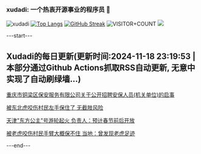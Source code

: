 ### xudadi: 一个热衷开源事业的程序员 👋

![xudadi](https://github-readme-stats-git-masterorgs-github-readme-stats-team.vercel.app/api?username=xudadi)
[![Top Langs](https://github-readme-stats.vercel.app/api/top-langs/?username=xudadi)](https://github.com/anuraghazra/github-readme-stats)
[![GitHub Streak](https://streak-stats.demolab.com?user=xudadi&locale=zh_Hans)](https://git.io/streak-stats)
![VISITOR+COUNT](https://komarev.com/ghpvc/?username=xudadi&label=VISITOR+COUNT)
![](https://raw.githubusercontent.com/xudadi/xudadi/main/assets/github-contribution-grid-snake.svg)


---start---

## Xudadi的每日更新(更新时间:2024-11-18 23:19:53 | 本部分通过Github Actions抓取RSS自动更新, 无意中实现了自动刷绿墙...)

[重庆市铜梁区保安服务有限公司关于公开招聘安保人员(机关单位)的启事](https://www.gongkaoleida.com/article/2198491)

[被东北虎咬伤村民左手保住了 无截肢风险](https://m.163.com/news/article/JHA53TPC053469LG.html)

[天津"东方公主"号游轮起火 负责人：预计春节前后开放](https://m.163.com/news/article/JHA40IMS051492T3.html)

[被老虎咬伤村民手臂大概保不住 当地：曾发现老虎足迹](https://m.163.com/news/article/JHA2437D0530JPVV.html)

---end---
